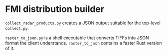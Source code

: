 # FMI distribution builder

`collect_radar_products.py` creates a JSON output suitable for the top-level
`collect.py`.

`raster_to_json.py` is a shell executable that converts TIFFs into JSON format
the client understands. `raster_to_json` contains a faster Rust version of it.
